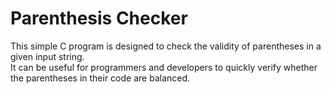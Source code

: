 <h1>Parenthesis Checker</h1>

This simple C program is designed to check the validity of parentheses in a given input string. <br>
It can be useful for programmers and developers to quickly verify whether the parentheses in their code are balanced.
